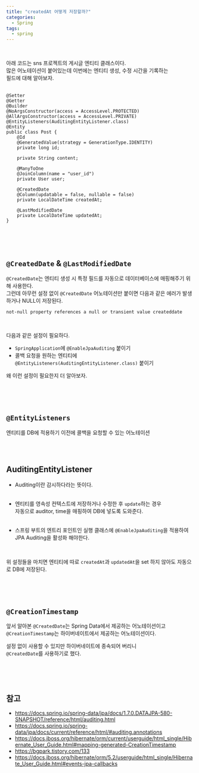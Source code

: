 ```yaml
---
title: "createdAt 어떻게 저장할까?"   
categories:
  - Spring 
tags:
  - spring 
---
```


<br />      


아래 코드는 sns 프로젝트의 게시글 엔티티 클래스이다.     
많은 어노테이션이 붙어있는데 이번에는 엔티티 생성, 수정 시간을 기록하는    
필드에 대해 알아보자.    
<br />      


```
@Setter
@Getter
@Builder
@NoArgsConstructor(access = AccessLevel.PROTECTED)
@AllArgsConstructor(access = AccessLevel.PRIVATE)
@EntityListeners(AuditingEntityListener.class)
@Entity
public class Post {
	@Id
	@GeneratedValue(strategy = GenerationType.IDENTITY)
	private long id;

	private String content;

	@ManyToOne
	@JoinColumn(name = "user_id")
	private User user;

	@CreatedDate
	@Column(updatable = false, nullable = false)
	private LocalDateTime createdAt;

	@LastModifiedDate
	private LocalDateTime updatedAt;
}
```


<br />        
<br />       
<br />        



## `@CreatedDate` & `@LastModifiedDate`              

`@CreatedDate`는 엔티티 생성 시 특정 필드를 자동으로 데이터베이스에 매핑해주기 위해 사용한다.       
그런데 아무런 설정 없이 `@CreatedDate` 어노테이션만 붙이면 다음과 같은 에러가 발생하거나 NULL이 저장된다.       

```
not-null property references a null or transient value createddate
```

<br />     


다음과 같은 설정이 필요하다.   

* `SpringApplication`에 `@EnableJpaAuditing` 붙이기       
* 콜백 요청을 원하는 엔티티에 `@EntityListeners(AuditingEntityListener.class)` 붙이기

왜 이런 설정이 필요한지 더 알아보자.  



<br />        
<br />     
<br />        



## `@EntityListeners`        
엔티티를 DB에 적용하기 이전에 콜백을 요청할 수 있는 어노테이션   

<br />     
<br />       


## AuditingEntityListener   
* Auditing이란 감시하다라는 뜻이다.      
  <br />    
  
* 엔티티를 영속성 컨텍스트에 저장하거나 수정한 후 `update`하는 경우       
자동으로 auditor, time을 매핑하여 DB에 넣도록 도와준다.      
  <br />   
  
* 스프링 부트의 엔트리 포인트인 실행 클래스에 `@EnableJpaAuditing`을 적용하여 JPA Auditing을 활성화 해야한다.     
<br />     


위 설정들을 마치면 엔티티에 따로 `createdAt`과 `updatedAt`을 set 하지 않아도 자동으로 DB에 저장된다.        


<br />        
<br />     
<br />    



## `@CreationTimestamp`
앞서 알아본 `@CreatedDate`는 Spring Data에서 제공하는 어노테이션이고    
`@CreationTimestamp`는 하이버네이트에서 제공하는 어노테이션이다.   

설정 없이 사용할 수 있지만 하이버네이트에 종속되어 버리니      
`@CreatedDate`를 사용하기로 했다.       








<br />        
<br />     
<br />  


## 참고 
* <https://docs.spring.io/spring-data/jpa/docs/1.7.0.DATAJPA-580-SNAPSHOT/reference/html/auditing.html>    
* <https://docs.spring.io/spring-data/jpa/docs/current/reference/html/#auditing.annotations>
* <https://docs.jboss.org/hibernate/orm/current/userguide/html_single/Hibernate_User_Guide.html#mapping-generated-CreationTimestamp>     
* <https://bgpark.tistory.com/133>    
* <https://docs.jboss.org/hibernate/orm/5.2/userguide/html_single/Hibernate_User_Guide.html#events-jpa-callbacks>     



<br />    

